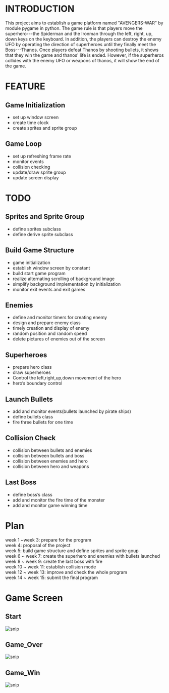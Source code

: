 INTRODUCTION
===
This project aims to establish a game platform named "AVENGERS-WAR" by module pygame in python. The game rule is that players move the superhero---the Spiderman and the Ironman through the left, right, up, down keys on the keyboard. In addition, the players can destroy the enemy UFO by operating the direction of superheroes until they finally meet the Boss---Thanos. Once players defeat Thanos by shooting bullets, it shows that they win the game and thanos' life is ended. However, if the superheros collides with the enemy UFO or weapons of thanos, it will show the end of the game.

FEATURE
===
Game Initialization
---
* set up window screen
* create time clock
* create sprites and sprite group

Game Loop
---
* set up refreshing frame rate
* monitor events
* collision checking
* update/draw sprite group
* update screen display

TODO
===
Sprites and Sprite Group
---
* define sprites subclass 
* define derive sprite subclass

Build Game Structure
---
* game initialization
* establish window screen by constant 
* build start game program
* realize alternating scrolling of background image
* simplify background implementation by initialization
* monitor exit events and exit games

Enemies
---
* define and monitor timers for creating enemy
* design and prepare enemy class
* timely creation and display of enemy 
* random position and random speed
* delete pictures of enemies out of the screen

Superheroes
---
* prepare hero class
* draw superheroes
* Control the left,right,up,down movement of the hero
* hero’s boundary control

Launch Bullets
---
* add and monitor events(bullets launched by pirate ships)
* define bullets class
* fire three bullets for one time

Collision Check
---
* collision between bullets and enemies
* collision between bullets and boss
* collision between enemies and hero
* collision between hero and weapons

Last Boss
---
* define boss’s class
* add and monitor the fire time of the monster
* add and monitor game winning time

Plan
===
week 1 ~week 3: prepare for the program<br>
week 4: proposal of the project<br>
week 5: build game structure and define sprites and sprite goup<br>
week 6 ~ week 7: create the superhero and enemies with bullets launched<br>
week 8 ~ week 9: create the last boss with fire<br>
week 10 ~ week 11: establish collision mode<br>
week 12 ~ week 13: improve and check the whole program<br>
week 14 ~ week 15: submit the final program<br>

Game Screen
===
Start
---
![snip](https://github.com/xinruzhangstevens/AVENGERS-WAR/blob/master/551%20project/picture/Start%20Page.png)

Game_Over
---
![snip](https://github.com/xinruzhangstevens/AVENGERS-WAR/blob/master/551%20project/picture/Win%20the%20game.png)

Game_Win
---
![snip](https://github.com/xinruzhangstevens/AVENGERS-WAR/blob/master/551%20project/picture/Lose%20the%20game.png)
